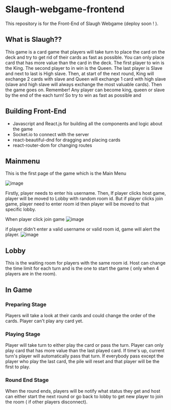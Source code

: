 ﻿# Slaugh-webgame-frontend
This repository is for the Front-End of Slaugh Webgame (deploy soon ! ). 

## What is Slaugh??
This game is a card game that players will take turn to place the card on the deck and try to get rid of their cards as fast as possible. You can only place card that has more value than the card in the deck. The first player to win is the King. The second player to in win is the Queen. The last player is Slave and next to last is High slave. Then, at start of the next round, King will exchange 2 cards with slave and Queen will exchange 1 card with high slave (slave and high slave will always exchange the most valuable cards). Then the game goes on. Remember! Any player can become king, queen or slave by the end of the each turn! So try to win as fast as possible and 

## Building Front-End
- Javascript and React.js for building all the components and logic about the game
- Socket.io to connect with the server
- react-beautiful-dnd for dragging and placing cards
- react-router-dom for changing routes 

## Mainmenu
This is the first page of the game which is the Main Menu

![image](https://user-images.githubusercontent.com/71002659/151709816-277c1c86-1c1c-4580-a419-a925a68bf708.png)

Firstly, player needs to enter his username. Then, If player clicks host game, player will be moved to Lobby with random room id. But if player clicks join game, player need to enter room id then player will be moved to that specific lobby. 

When player click join game
![image](https://user-images.githubusercontent.com/71002659/151710165-dc66b874-2d37-4779-a194-e78357566cde.png)

if player didn't enter a valid username or valid room id, game will alert the player.
![image](https://user-images.githubusercontent.com/71002659/151710241-d57cef61-d302-4db4-b927-d16a431154c1.png)

## Lobby
This is the waiting room for players with the same room id. Host can change the time limit for each turn and is the one to start the game ( only when 4 players are in the room). 

## In Game
### Preparing Stage
Players will take a look at their cards and could change the order of the cards. Player can't play any card yet.

### Playing Stage
Player will take turn to either play the card or pass the turn. Player can only play card that has more value than the last played card. If time's up, current turn's player will automatically pass that turn. If everybody pass except the player who play the last card, the pile will reset and that player will be the first to play. 

### Round End Stage
When the round ends, players will be notify what status they get and host can either start the next round or go back to lobby to get new player to join the room ( if other players disconnect).
